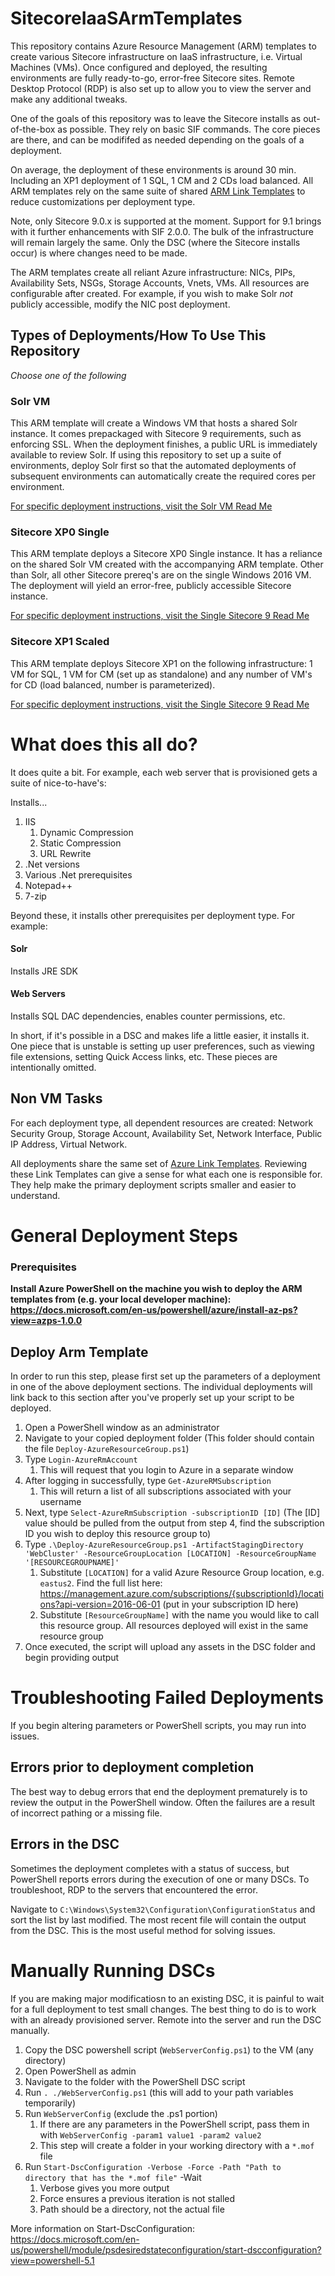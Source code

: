 # SitecoreIaaSArmTemplates

This repository contains Azure Resource Management (ARM) templates to create various Sitecore infrastructure on IaaS infrastructure, i.e. Virtual Machines (VMs). Once configured and deployed, the resulting environments are fully ready-to-go, error-free Sitecore sites. Remote Desktop Protocol (RDP) is also set up to allow you to view the server and make any additional tweaks.

One of the goals of this repository was to leave the Sitecore installs as out-of-the-box as possible. They rely on basic SIF commands. The core pieces are there, and can be modififed as needed depending on the goals of a deployment.

On average, the deployment of these environments is around 30 min. Including an XP1 deployment of 1 SQL, 1 CM and 2 CDs load balanced. All ARM templates rely on the same suite of shared [ARM Link Templates](LinkTemplates) to reduce customizations per deployment type.

Note, only Sitecore 9.0.x is supported at the moment. Support for 9.1 brings with it further enhancements with SIF 2.0.0. The bulk of the infrastructure will remain largely the same. Only the DSC (where the Sitecore installs occur) is where changes need to be made.

The ARM templates create all reliant Azure infrastructure: NICs, PIPs, Availability Sets, NSGs, Storage Accounts, Vnets, VMs. All resources are configurable after created. For example, if you wish to make Solr _not_ publicly accessible, modify the NIC post deployment.

## Types of Deployments/How To Use This Repository

_Choose one of the following_

### Solr VM

This ARM template will create a Windows VM that hosts a shared Solr instance. It comes prepackaged with Sitecore 9 requirements, such as enforcing SSL. When the deployment finishes, a public URL is immediately available to review Solr. If using this repository to set up a suite of environments, deploy Solr first so that the automated deployments of subsequent environments can automatically create the required cores per environment.

[For specific deployment instructions, visit the Solr VM Read Me](SolrVM/README.md)

### Sitecore XP0 Single

This ARM template deploys a Sitecore XP0 Single instance. It has a reliance on the shared Solr VM created with the accompanying ARM template. Other than Solr, all other Sitecore prereq's are on the single Windows 2016 VM. The deployment will yield an error-free, publicly accessible Sitecore instance.

[For specific deployment instructions, visit the Single Sitecore 9 Read Me](Sitecore/9.0.x/XPSingle/README.md) 

### Sitecore XP1 Scaled

This ARM template deploys Sitecore XP1 on the following infrastructure: 1 VM for SQL, 1 VM for CM (set up as standalone) and any number of VM's for CD (load balanced, number is parameterized).

[For specific deployment instructions, visit the Single Sitecore 9 Read Me](Sitecore/9.0.x/XPScaled/README.md) 

# What does this all do?

It does quite a bit. For example, each web server that is provisioned gets a suite of nice-to-have's:

Installs...

1. IIS
   1. Dynamic Compression
   2. Static Compression
   3. URL Rewrite
2. .Net versions
3. Various .Net prerequisites
4. Notepad++
5. 7-zip

Beyond these, it installs other prerequisites per deployment type. For example:

#### Solr

Installs JRE SDK

#### Web Servers

Installs SQL DAC dependencies, enables counter permissions, etc.

In short, if it's possible in a DSC and makes life a little easier, it installs it. One piece that is unstable is setting up user preferences, such as viewing file extensions, setting Quick Access links, etc. These pieces are intentionally omitted.

## Non VM Tasks

For each deployment type, all dependent resources are created: Network Security Group, Storage Account, Availability Set, Network Interface, Public IP Address, Virtual Network.

All deployments share the same set of [Azure Link Templates](/LinkTemplates). Reviewing these Link Templates can give a sense for what each one is responsible for. They help make the primary deployment scripts smaller and easier to understand.

# General Deployment Steps

### Prerequisites

**Install Azure PowerShell on the machine you wish to deploy the ARM templates from (e.g. your local developer machine): https://docs.microsoft.com/en-us/powershell/azure/install-az-ps?view=azps-1.0.0**

## Deploy Arm Template

In order to run this step, please first set up the parameters of a deployment in one of the above deployment sections. The individual deployments will link back to this section after you've properly set up your script to be deployed.

1. Open a PowerShell window as an administrator
2. Navigate to your copied deployment folder (This folder should contain the file `Deploy-AzureResourceGroup.ps1`)
3. Type `Login-AzureRmAccount`
   1. This will request that you login to Azure in a separate window
4. After logging in successfully, type `Get-AzureRMSubscription`
   1. This will return a list of all subscriptions associated with your username
5. Next, type `Select-AzureRmSubscription -subscriptionID [ID]` (The [ID] value should be pulled from the output from step 4, find the subscription ID you wish to deploy this resource group to)
6. Type `.\Deploy-AzureResourceGroup.ps1 -ArtifactStagingDirectory 'WebCluster' -ResourceGroupLocation [LOCATION] -ResourceGroupName '[RESOURCEGROUPNAME]'`
   1. Substitute `[LOCATION]` for a valid Azure Resource Group location, e.g. `eastus2`. Find the full list here: https://management.azure.com/subscriptions/{subscriptionId}/locations?api-version=2016-06-01 (put in your subscription ID here)
   2. Substitute `[ResourceGroupName]` with the name you would like to call this resource group. All resources deployed will exist in the same resource group
7. Once executed, the script will upload any assets in the DSC folder and begin providing output

# Troubleshooting Failed Deployments

If you begin altering parameters or PowerShell scripts, you may run into issues.

## Errors prior to deployment completion

The best way to debug errors that end the deployment prematurely is to review the output in the PowerShell window. Often the failures are a result of incorrect pathing or a missing file.

## Errors in the DSC

Sometimes the deployment completes with a status of success, but PowerShell reports errors during the execution of one or many DSCs. To troubleshoot, RDP to the servers that encountered the error.

Navigate to `C:\Windows\System32\Configuration\ConfigurationStatus` and sort the list by last modified. The most recent file will contain the output from the DSC. This is the most useful method for solving issues.

# Manually Running DSCs

If you are making major modificatiosn to an existing DSC, it is painful to wait for a full deployment to test small changes. The best thing to do is to work with an already provisioned server. Remote into the server and run the DSC manually.

1. Copy the DSC powershell script (`WebServerConfig.ps1`) to the VM (any directory)
2. Open PowerShell as admin
3. Navigate to the folder with the PowerShell DSC script
4. Run `. ./WebServerConfig.ps1` (this will add to your path variables temporarily)
5. Run `WebServerConfig` (exclude the .ps1 portion)
   1. If there are any parameters in the PowerShell script, pass them in with `WebServerConfig -param1 value1 -param2 value2`
   2. This step will create a folder in your working directory with a `*.mof` file
6. Run `Start-DscConfiguration -Verbose -Force -Path "Path to directory that has the *.mof file"` -Wait
   1. Verbose gives you more output
   2. Force ensures a previous iteration is not stalled
   3. Path should be a directory, not the actual file

More information on Start-DscConfiguration: https://docs.microsoft.com/en-us/powershell/module/psdesiredstateconfiguration/start-dscconfiguration?view=powershell-5.1